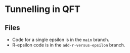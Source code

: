 # Tunnelling in QFT

## Files

- Code for a single epsilon is in the ```main``` branch.
- R-epsilon code is in the ```add-r-versus-epsilon``` branch.